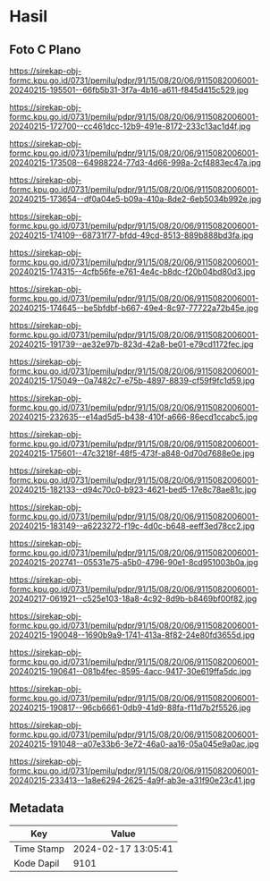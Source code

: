 # Hasil

## Foto C Plano

https://sirekap-obj-formc.kpu.go.id/0731/pemilu/pdpr/91/15/08/20/06/9115082006001-20240215-195501--66fb5b31-3f7a-4b16-a611-f845d415c529.jpg

https://sirekap-obj-formc.kpu.go.id/0731/pemilu/pdpr/91/15/08/20/06/9115082006001-20240215-172700--cc461dcc-12b9-491e-8172-233c13ac1d4f.jpg

https://sirekap-obj-formc.kpu.go.id/0731/pemilu/pdpr/91/15/08/20/06/9115082006001-20240215-173508--64988224-77d3-4d66-998a-2cf4883ec47a.jpg

https://sirekap-obj-formc.kpu.go.id/0731/pemilu/pdpr/91/15/08/20/06/9115082006001-20240215-173654--df0a04e5-b09a-410a-8de2-6eb5034b992e.jpg

https://sirekap-obj-formc.kpu.go.id/0731/pemilu/pdpr/91/15/08/20/06/9115082006001-20240215-174109--68731f77-bfdd-49cd-8513-889b888bd3fa.jpg

https://sirekap-obj-formc.kpu.go.id/0731/pemilu/pdpr/91/15/08/20/06/9115082006001-20240215-174315--4cfb56fe-e761-4e4c-b8dc-f20b04bd80d3.jpg

https://sirekap-obj-formc.kpu.go.id/0731/pemilu/pdpr/91/15/08/20/06/9115082006001-20240215-174645--be5bfdbf-b667-49e4-8c97-77722a72b45e.jpg

https://sirekap-obj-formc.kpu.go.id/0731/pemilu/pdpr/91/15/08/20/06/9115082006001-20240215-191739--ae32e97b-823d-42a8-be01-e79cd1172fec.jpg

https://sirekap-obj-formc.kpu.go.id/0731/pemilu/pdpr/91/15/08/20/06/9115082006001-20240215-175049--0a7482c7-e75b-4897-8839-cf59f9fc1d59.jpg

https://sirekap-obj-formc.kpu.go.id/0731/pemilu/pdpr/91/15/08/20/06/9115082006001-20240215-232635--e14ad5d5-b438-410f-a666-86ecd1ccabc5.jpg

https://sirekap-obj-formc.kpu.go.id/0731/pemilu/pdpr/91/15/08/20/06/9115082006001-20240215-175601--47c3218f-48f5-473f-a848-0d70d7688e0e.jpg

https://sirekap-obj-formc.kpu.go.id/0731/pemilu/pdpr/91/15/08/20/06/9115082006001-20240215-182133--d94c70c0-b923-4621-bed5-17e8c78ae81c.jpg

https://sirekap-obj-formc.kpu.go.id/0731/pemilu/pdpr/91/15/08/20/06/9115082006001-20240215-183149--a6223272-f19c-4d0c-b648-eeff3ed78cc2.jpg

https://sirekap-obj-formc.kpu.go.id/0731/pemilu/pdpr/91/15/08/20/06/9115082006001-20240215-202741--05531e75-a5b0-4796-90e1-8cd951003b0a.jpg

https://sirekap-obj-formc.kpu.go.id/0731/pemilu/pdpr/91/15/08/20/06/9115082006001-20240217-061921--c525e103-18a8-4c92-8d9b-b8469bf00f82.jpg

https://sirekap-obj-formc.kpu.go.id/0731/pemilu/pdpr/91/15/08/20/06/9115082006001-20240215-190048--1690b9a9-1741-413a-8f82-24e80fd3655d.jpg

https://sirekap-obj-formc.kpu.go.id/0731/pemilu/pdpr/91/15/08/20/06/9115082006001-20240215-190641--081b4fec-8595-4acc-9417-30e619ffa5dc.jpg

https://sirekap-obj-formc.kpu.go.id/0731/pemilu/pdpr/91/15/08/20/06/9115082006001-20240215-190817--96cb6661-0db9-41d9-88fa-f11d7b2f5526.jpg

https://sirekap-obj-formc.kpu.go.id/0731/pemilu/pdpr/91/15/08/20/06/9115082006001-20240215-191048--a07e33b6-3e72-46a0-aa16-05a045e9a0ac.jpg

https://sirekap-obj-formc.kpu.go.id/0731/pemilu/pdpr/91/15/08/20/06/9115082006001-20240215-233413--1a8e6294-2625-4a9f-ab3e-a31f90e23c41.jpg


## Metadata

| Key        | Value               |
| ---------- | ------------------- |
| Time Stamp | 2024-02-17 13:05:41 |
| Kode Dapil | 9101                |



